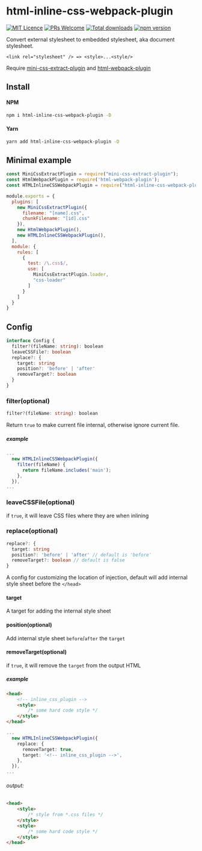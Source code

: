 # html-inline-css-webpack-plugin
[![MIT Licence](https://badges.frapsoft.com/os/mit/mit.svg?v=103)](https://opensource.org/licenses/mit-license.php)
[![PRs Welcome](https://img.shields.io/badge/PRs-welcome-brightgreen.svg)](https://github.com/Runjuu/html-inline-css-webpack-plugin/pulls)
[![Total downloads](https://img.shields.io/npm/dm/html-inline-css-webpack-plugin.svg)](https://www.npmjs.com/package/html-inline-css-webpack-plugin)
[![npm version](https://badge.fury.io/js/html-inline-css-webpack-plugin.svg)](https://www.npmjs.com/package/html-inline-css-webpack-plugin)

Convert external stylesheet to embedded stylesheet, aka document stylesheet.
```
<link rel="stylesheet" /> => <style>...<style/>
```

Require [mini-css-extract-plugin](https://github.com/webpack-contrib/mini-css-extract-plugin) and [html-webpack-plugin](https://github.com/jantimon/html-webpack-plugin)

## Install
#### NPM
```bash
npm i html-inline-css-webpack-plugin -D
```
#### Yarn
```bash
yarn add html-inline-css-webpack-plugin -D
```

## Minimal example
```js
const MiniCssExtractPlugin = require("mini-css-extract-plugin");
const HtmlWebpackPlugin = require('html-webpack-plugin');
const HTMLInlineCSSWebpackPlugin = require("html-inline-css-webpack-plugin").default;

module.exports = {
  plugins: [
    new MiniCssExtractPlugin({
      filename: "[name].css",
      chunkFilename: "[id].css"
    }),
    new HtmlWebpackPlugin(),
    new HTMLInlineCSSWebpackPlugin(),
  ],
  module: {
    rules: [
      {
        test: /\.css$/,
        use: [
          MiniCssExtractPlugin.loader,
          "css-loader"
        ]
      }
    ]
  }
}
```

## Config
```typescript
interface Config {
  filter?(fileName: string): boolean
  leaveCSSFile?: boolean
  replace?: {
    target: string
    position?: 'before' | 'after'
    removeTarget?: boolean
  }
}
```

### filter(optional)
```typescript
filter?(fileName: string): boolean
```
Return `true` to make current file internal, otherwise ignore current file.
##### example
```typescript
...
  new HTMLInlineCSSWebpackPlugin({
    filter(fileName) {
      return fileName.includes('main');
    },
  }),
...
```

### leaveCSSFile(optional)
if `true`, it will leave CSS files where they are when inlining

### replace(optional)
```typescript
replace?: {
  target: string
  position?: 'before' | 'after' // default is 'before'
  removeTarget?: boolean // default is false
}
```
A config for customizing the location of injection, default will add internal style sheet before the `</head>`
#### target
A target for adding the internal style sheet
#### position(optional)
Add internal style sheet `before`/`after` the `target`
#### removeTarget(optional)
if `true`, it will remove the `target` from the output HTML

##### example
```html
<head>
    <!-- inline_css_plugin -->
    <style>
        /* some hard code style */
    </style>
</head>
```

```typescript
...
  new HTMLInlineCSSWebpackPlugin({
    replace: {
      removeTarget: true,
      target: '<!-- inline_css_plugin -->',
    },
  }),
...
```
###### output:
```html
<head>
    <style>
        /* style from *.css files */
    </style>
    <style>
        /* some hard code style */
    </style>
</head>
```
